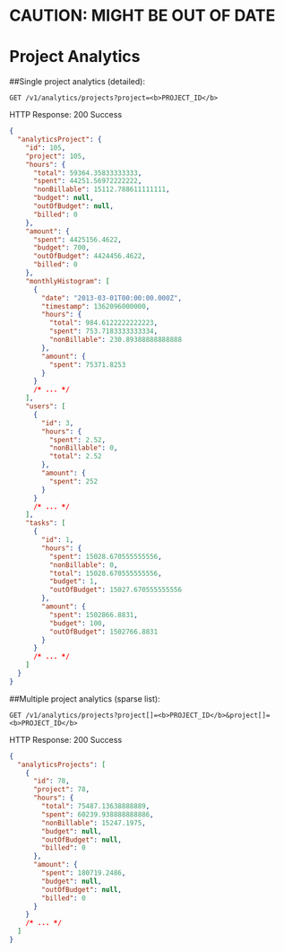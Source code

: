 # CAUTION: MIGHT BE OUT OF DATE

# Project Analytics


##Single project analytics (detailed):

`GET /v1/analytics/projects?project=<b>PROJECT_ID</b>`

HTTP Response: 200 Success

```json
{
  "analyticsProject": {
    "id": 105,
    "project": 105,
    "hours": {
      "total": 59364.35833333333,
      "spent": 44251.56972222222,
      "nonBillable": 15112.788611111111,
      "budget": null,
      "outOfBudget": null,
      "billed": 0
    },
    "amount": {
      "spent": 4425156.4622,
      "budget": 700,
      "outOfBudget": 4424456.4622,
      "billed": 0
    },
    "monthlyHistogram": [
      {
        "date": "2013-03-01T00:00:00.000Z",
        "timestamp": 1362096000000,
        "hours": {
          "total": 984.6122222222223,
          "spent": 753.7183333333334,
          "nonBillable": 230.89388888888888
        },
        "amount": {
          "spent": 75371.8253
        }
      }    
      /* ... */
    ],
    "users": [
      {
        "id": 3,
        "hours": {
          "spent": 2.52,
          "nonBillable": 0,
          "total": 2.52
        },
        "amount": {
          "spent": 252
        }
      }
      /* ... */
    ],
    "tasks": [
      {
        "id": 1,
        "hours": {
          "spent": 15028.670555555556,
          "nonBillable": 0,
          "total": 15028.670555555556,
          "budget": 1,
          "outOfBudget": 15027.670555555556
        },
        "amount": {
          "spent": 1502866.8831,
          "budget": 100,
          "outOfBudget": 1502766.8831
        }
      }
      /* ... */
    ]
  }
}
```

##Multiple project analytics (sparse list):

`GET /v1/analytics/projects?project[]=<b>PROJECT_ID</b>&project[]=<b>PROJECT_ID</b>`

HTTP Response: 200 Success

```json
{
  "analyticsProjects": [
    {
      "id": 78,
      "project": 78,
      "hours": {
        "total": 75487.13638888889,
        "spent": 60239.938888888886,
        "nonBillable": 15247.1975,
        "budget": null,
        "outOfBudget": null,
        "billed": 0
      },
      "amount": {
        "spent": 180719.2486,
        "budget": null,
        "outOfBudget": null,
        "billed": 0
      }
    }
    /* ... */
  ]
}
```
